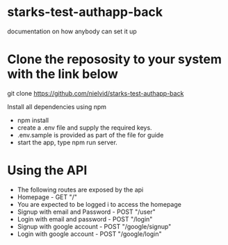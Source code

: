 # starks-test-authapp-back

documentation on how anybody can set it up
# Clone the repososity to your system with the link below
git clone https://github.com/nielvid/starks-test-authapp-back

Install all dependencies using npm
 - npm install
 - create a .env file and supply the required keys.
 - .env.sample is provided as part of the file for guide
 - start the app, type npm run server.
 
 
 # Using the API
  - The following routes are exposed by the api
  -  Homepage - GET "/" 
  -  You are expected to be logged i to access the homepage
  - Signup with email and Password - POST "/user"
  - Login with email and password - POST "/login"
  - Signup with google account    - POST "/google/signup"
  - Login with google account     -  POST "/google/login"
  
 
  
  



